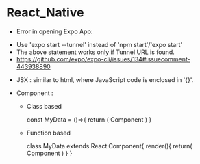 # React_Native

* Error in opening Expo App:
- Use 'expo start --tunnel' instead of 'npm start'/'expo start'
- The above statement works only if Tunnel URL is found.
- https://github.com/expo/expo-cli/issues/134#issuecomment-443938890

* JSX : similar to html, where JavaScript code is enclosed in '{}'.

* Component : 
    - Class based

        const MyData = ()=>{
            return (
                <Text>Component</Text>
            )
        }


    - Function based
        
        class MyData extends React.Component{
            render(){
                return(
                    <Text>Component</Text>
                )
            }
        }
